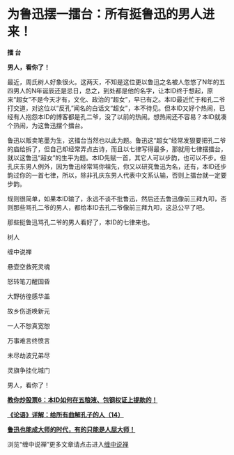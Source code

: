 为鲁迅摆一擂台：所有挺鲁迅的男人进来！
====

			

**擂  台**

**男人，看你了！**

                                                                    

                                                                    

   最近，周氏树人好象很火。这两天，不知是这位更以鲁迅之名被人忽悠了N年的五四男人的N年诞辰还是忌日，总之，到处都是他的名字，让本ID终于想起，原来“超女”不是今天才有，文化、政治的“超女”，早已有之。本ID最近忙于和孔二爷打交道，对这位以“反孔”闻名的白话文“超女”，本不待见。但本ID又好个热闹，已经有人抱怨本ID的博客都是孔二爷，没了以前的热闹。想热闹还不容易？本ID就凑个热闹，为这鲁迅摆个擂台。

  鲁迅以贩卖笔墨为生，这擂台当然也以此为题。鲁迅这“超女”经常发狠要把孔二爷的庙给拆了，但自己却经常弄点古诗，而且以七律写得最多，那就用七律摆擂台，就以这鲁迅“超女”的生平为题。本ID先赋一首，其它人可以步韵，也可以不步。但孔庆东男人例外，因为鲁迅经常骂你祖先，你又以研究鲁迅为名，还有，本ID还步韵过你的一首七律，所以，除非孔庆东男人代表中文系认输，否则上擂台就一定要步韵。

  规则很简单，如果本ID输了，永远不谈不批鲁迅，然后还去鲁迅像前三拜九叩，否则那些骂孔二爷的男人，都给本ID去孔二爷像前三拜九叩，这总公平了吧。

  那些挺鲁迅骂孔二爷的男人看好了，本ID的七律来也。

树人  


缠中说禅

悬壶空救死灵魂

怒转笔刀醒国昏

大野彷徨感华盖

故乡伤逝唤新元

一人不恕真宽恕

万事难言终愤言

未尽劫波兄弟尽

灵旗争挂化城门

男人，看你了！

[**教你炒股票6：本ID如何在五粮液、包钢权证上提款的！**](http://blog.sina.com.cn/u/486e105c010006sw)

[**《论语》详解：给所有曲解孔子的人（14）**](http://blog.sina.com.cn/u/486e105c010006ua)

[**鲁迅也能成大师的时代，有的只能是人屁大师！**](http://blog.sina.com.cn/u/486e105c010006ff)

浏览“缠中说禅”更多文章请点击进入[缠中说禅](http://blog.sina.com.cn/m/chzhshch)
